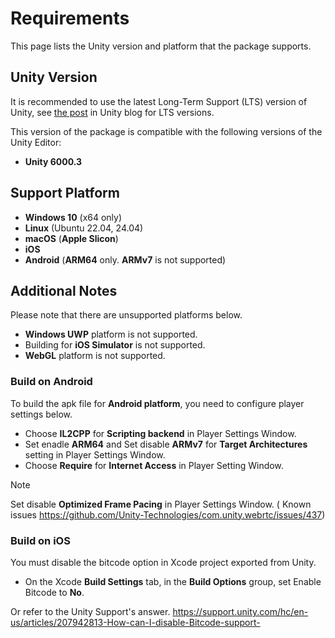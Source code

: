 # Requirements

This page lists the Unity version and platform that the package supports.

## Unity Version

It is recommended to use the latest Long-Term Support (LTS) version of Unity, see [the post](https://blog.unity.com/technology/new-plans-for-unity-releases-introducing-the-tech-and-long-term-support-lts-streams) in Unity blog for LTS versions.

This version of the package is compatible with the following versions of the Unity Editor:

- **Unity 6000.3**

## Support Platform

- **Windows 10** (x64 only)
- **Linux** (Ubuntu 22.04, 24.04)
- **macOS** (**Apple Slicon**)
- **iOS**
- **Android** (**ARM64** only. **ARMv7** is not supported)

## Additional Notes

Please note that there are unsupported platforms below.

- **Windows UWP** platform is not supported.
- Building for **iOS Simulator** is not supported.
- **WebGL** platform is not supported.

### Build on Android

To build the apk file for **Android platform**, you need to configure player settings below.

- Choose **IL2CPP** for **Scripting backend** in Player Settings Window.
- Set enadle **ARM64** and Set disable **ARMv7** for **Target Architectures** setting in Player Settings Window.
- Choose **Require** for **Internet Access** in Player Setting Window.

> [!NOTE]
> Set disable **Optimized Frame Pacing** in Player Settings Window. ( Known issues https://github.com/Unity-Technologies/com.unity.webrtc/issues/437)

### Build on iOS

You must disable the bitcode option in Xcode project exported from Unity.

- On the Xcode **Build Settings** tab, in the **Build Options** group, set Enable Bitcode to **No**.

Or refer to the Unity Support's answer. https://support.unity.com/hc/en-us/articles/207942813-How-can-I-disable-Bitcode-support-
